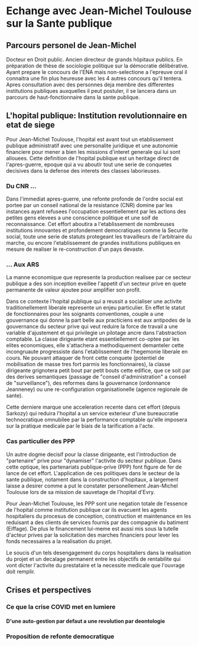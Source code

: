 # Echange avec Jean-Michel Toulouse sur la Sante publique

## Parcours personel de Jean-Michel
Docteur en Droit public. Ancien directeur de grands hôpitaux publics. En préparation de thèse de sociologie politique sur la démocratie délibérative. Ayant prepare le concours de l'ENA mais non-selectione a l'epreuve oral il connaitra une fin plus heureuse avec les 4 autres concours qu'il tentera. Apres consultation avec des personnes deja membre des differentes institutions publiques auxquelles il peut postuler, il se lancera dans un parcours de haut-fonctionnaire dans la sante publique.
## L'hopital publique: Institution revolutionnaire en etat de siege
Pour Jean-Michel Toulouse, l'hopital est avant tout un etablissement publique administratif avec une personalite juridique et une autonomie financiere pour mener a bien les missions d'interet generale qui lui sont allouees. Cette definition de l'hopital publique est un heritage direct de l'apres-guerre, epoque qui a vu aboutir tout une serie de conquetes decisives dans la defense des interets des classes laborieuses. 
### Du CNR ...
Dans l'immediat apres-guerre, une refonte profonde de l'ordre social est portee par un conseil national de la resistance (CNR) domine par les instances ayant refusees l'occupation essentiellement par les actions des petites gens elevees a une conscience politique et une soif de reconnaissance. Cet effort aboutira a l'etablissement de nombreuses institutions innovantes et profondement democratiques comme la Securite social, toute une serie de statuts protegeant les travailleurs de l'arbitraire du marche, ou encore l'etablissement de grandes institutions publiques en mesure de realiser le re-construction d'un pays devaste.
### ... Aux ARS
La manne economique que represente la production realisee par ce secteur publique a des son inception eveillee l'appetit d'un secteur prive en quete permanente de valeur ajoutee pour amplifier son profit. 

Dans ce contexte l'hopital publique qui a reussit a socialiser une activite traditionellement liberale represente un enjeu particulier. En effet le statut de fonctionnaires pour les soignants conventiones, couple a une gouvernance qui donne la part belle aux practiciens est aux antipodes de la gouvernance du secteur prive qui veut reduire la force de travail a une variable d'ajustement et qui privilegie un pilotage ancre dans l'abstraction comptable. La classe dirigeante etant essentiellement co-optee par les elites economiques, elle s'attachera a methodiquement demanteler cette incongruaute progressiste dans l'etablissement de l'hegemonie liberale en cours. Ne pouvant attaquer de front cette conquete (potentiel de mobilisation de masse tres fort parmis les fonctionnaires), la classe dirigeante grignotera petit bout par petit bouts cette edifice, que ce soit par des derives semantiques (passage de "conseil d'administration" a conseil de "surveillance"), des reformes dans la gouvernance (ordonnance Jeanneney) ou une re-configuration organisationelle (agence regionale de sante). 

Cette derniere marque une acceleration recente dans cet effort (depuis Sarkozy) qui reduira l'hopital a un service exterieur d'une bureaucratie technocratique omnubilee par la performance comptable qu'elle imposera sur la pratique medicale par le biais de la tarification a l'acte.   
### Cas particulier des PPP
Un autre dogme decisif pour la classe dirigeante, est l'introduction de "partenaire" prive pour "dynamiser" l'activite du secteur publique. Dans cette optique, les partenariats publique-prive (PPP) font figure de fer de lance de cet effort. L'application de ces politiques dans le secteur de la sante publique, notament dans la construction d'hopitaux, a largement laisse a desirer comme a put le constater personellement Jean-Michel Toulouse lors de sa mission de sauvetage de l'hopital d'Evry. 

Pour Jean-Michel Toulouse, les PPP sont une negation totale de l'essence de l'hopital comme institution publique car ils evacuent les agents hospitaliers du procesus de conception, construction et maintenance en les reduisant a des clients de services fournis par des compagnie du batiment (Eiffage). De plus le financement lui-meme est aussi mis sous la tutelle d'acteur prives par la solicitation des marches financiers pour lever les fonds necessaires a la realisation du projet.

Le soucis d'un tels desengagement du corps hospitaliers dans la realisation du projet et un decalage permanent entre les objectifs de rentabilite qui vont dicter l'activite du prestataire et la necessite medicale que l'ouvrage doit remplir. 
## Crises et perspectives

### Ce que la crise COVID met en lumiere

#### D'une auto-gestion par defaut a une revolution par deontologie

### Proposition de refonte democratique